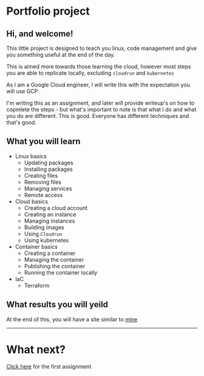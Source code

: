 # Portfolio project

## Hi, and welcome!

This little project is designed to teach you linux, code management and give you something useful at the end of the day.

This is aimed more towards those learning the cloud, however most steps you are able to replicate locally, excluding `cloudrun` and `kubernetes`

As I am a Google Cloud engineer, I will write this with the expectation you will use GCP.

I'm writing this as an assignment, and later will provide writeup's on how to copmlete the steps - but what's important to note is that what I do and what you do are different. This is good. Everyone has different techniques and that's good.

## What you will learn

* Linux basics
  * Updating packages
  * Installing packages
  * Creating files
  * Removing files
  * Managing services
  * Remote access
* Cloud basics
  * Creating a cloud account
  * Creating an instance
  * Managing instances
  * Building images
  * Using `Cloudrun`
  * Using kubernetes
* Container basics
  * Creating a container
  * Managing the container
  * Publishing the container
  * Running the container locally
* IaC
  * Terraform

## What results you will yeild 

At the end of this, you will have a site similar to [mine](https://bradley.breadnet.co.uk)

---

# What next?

[Click here](https://github.com/userbradley/portfolio-project/blob/master/portfolio.md) for the first assignment <!-- @TODO: add this link -->
